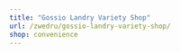 ```yaml
---
title: "Gossio Landry Variety Shop"
url: /zwedru/gossio-landry-variety-shop/
shop: convenience
---
```

